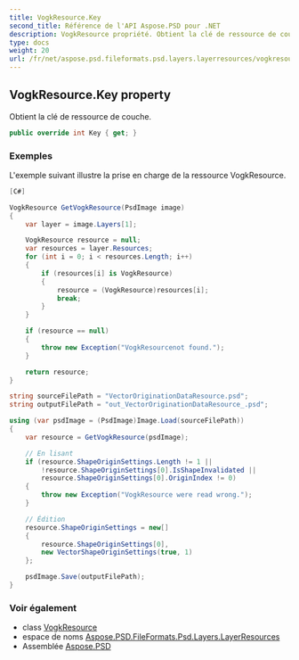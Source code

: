 ```yaml
---
title: VogkResource.Key
second_title: Référence de l'API Aspose.PSD pour .NET
description: VogkResource propriété. Obtient la clé de ressource de couche.
type: docs
weight: 20
url: /fr/net/aspose.psd.fileformats.psd.layers.layerresources/vogkresource/key/
---
```

## VogkResource.Key property

Obtient la clé de ressource de couche.

```csharp
public override int Key { get; }
```

### Exemples

L'exemple suivant illustre la prise en charge de la ressource VogkResource.

```csharp
[C#]

VogkResource GetVogkResource(PsdImage image)
{
    var layer = image.Layers[1];

    VogkResource resource = null;
    var resources = layer.Resources;
    for (int i = 0; i < resources.Length; i++)
    {
        if (resources[i] is VogkResource)
        {
            resource = (VogkResource)resources[i];
            break;
        }
    }

    if (resource == null)
    {
        throw new Exception("VogkResourcenot found.");
    }

    return resource;
}

string sourceFilePath = "VectorOriginationDataResource.psd";
string outputFilePath = "out_VectorOriginationDataResource_.psd";

using (var psdImage = (PsdImage)Image.Load(sourceFilePath))
{
    var resource = GetVogkResource(psdImage);

    // En lisant
    if (resource.ShapeOriginSettings.Length != 1 ||
        !resource.ShapeOriginSettings[0].IsShapeInvalidated ||
        resource.ShapeOriginSettings[0].OriginIndex != 0)
    {
        throw new Exception("VogkResource were read wrong.");
    }

    // Édition
    resource.ShapeOriginSettings = new[]
    {
        resource.ShapeOriginSettings[0],
        new VectorShapeOriginSettings(true, 1)
    };

    psdImage.Save(outputFilePath);
}
```

### Voir également

* class [VogkResource](../)
* espace de noms [Aspose.PSD.FileFormats.Psd.Layers.LayerResources](../../vogkresource/)
* Assemblée [Aspose.PSD](../../../)


